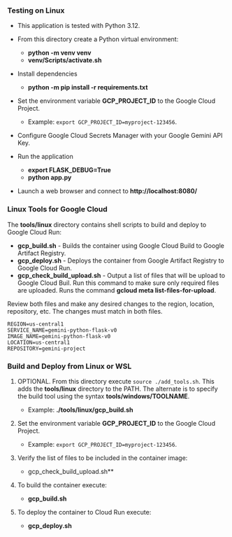 ### Testing on Linux

 - This application is tested with Python 3.12.
 - From this directory create a Python virtual environment:

    - **python -m venv venv**
    - **venv/Scripts/activate.sh**

 - Install dependencies
    - **python -m pip install -r requirements.txt**

 - Set the environment variable **GCP_PROJECT_ID** to the Google Cloud Project.
    - Example: `export GCP_PROJECT_ID=myproject-123456`.

 - Configure Google Cloud Secrets Manager with your Google Gemini API Key.

 - Run the application
    - **export FLASK_DEBUG=True**
    - **python app.py**

 - Launch a web browser and connect to **http://localhost:8080/**

### Linux Tools for Google Cloud

The **tools/linux** directory contains shell scripts to build and deploy to Google Cloud Run:

- **gcp_build.sh** - Builds the container using Google Cloud Build to Google Artifact Registry.
- **gcp_deploy.sh** - Deploys the container from Google Artifact Registry to Google Cloud Run.
- **gcp_check_build_upload.sh** - Output a list of files that will be upload to Google Cloud Buil. Run this command to make sure only required files are uploaded. Runs the command **gcloud meta list-files-for-upload**.

Review both files and make any desired changes to the region, location, repository, etc. The changes must match in both files.

    REGION=us-central1
    SERVICE_NAME=gemini-python-flask-v0
    IMAGE_NAME=gemini-python-flask-v0
    LOCATION=us-central1
    REPOSITORY=gemini-project

### Build and Deploy from Linux or WSL
1. OPTIONAL. From this directory execute `source ./add_tools.sh`. This adds the **tools/linux** directory to the PATH. The alternate is to specify the build tool using the syntax **tools/windows/TOOLNAME**.

    - Example: **./tools/linux/gcp_build.sh**
2. Set the environment variable **GCP_PROJECT_ID** to the Google Cloud Project.

    - Example: `export GCP_PROJECT_ID=myproject-123456`.
3. Verify the list of files to be included in the container image:
    - gcp_check_build_upload.sh**
4. To build the container execute:
    - **gcp_build.sh**
5. To deploy the container to Cloud Run execute:
    - **gcp_deploy.sh**

